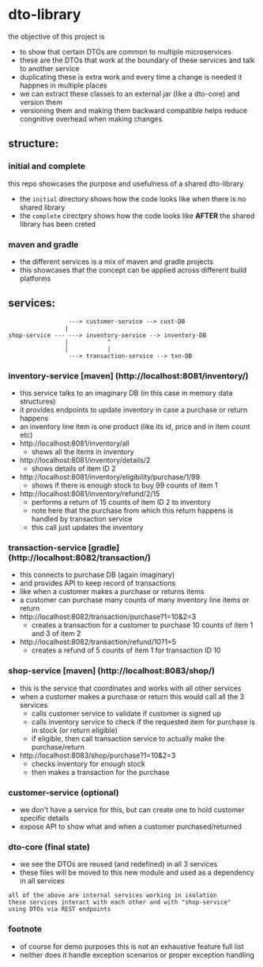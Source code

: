 # dto-library
the objective of this project is
- to show that certain DTOs are common to multiple microservices
- these are the DTOs that work at the boundary of these services and talk to another service
- duplicating these is extra work and every time a change is needed it happnes in multiple places
- we can extract these classes to an external jar (like a dto-core) and version them
- versioning them and making them backward compatible helps reduce congnitive overhead when making changes

## structure:

### initial and complete
this repo showcases the purpose and usefulness of a shared dto-library
- the ```initial``` directory shows how the code looks like when there is no shared library
- the ```complete``` cirectpry shows how the code looks like **AFTER** the shared library has been creted

### maven and gradle
- the different services is a mix of maven and gradle projects
- this showcases that the concept can be applied across different build platforms

## services:
```
                 ---> customer-service --> cust-DB
                |
shop-service --- ---> inventory-service --> inventory-DB
                |           ^
                |           |
                 ---> transaction-service --> txn-DB
```

### inventory-service [maven] (http://localhost:8081/inventory/)
- this service talks to an imaginary DB (in this case in memory data structures)
- it provides endpoints to update inventory in case a purchase or return happens
- an inventory line item is one product (like its id, price and in item count etc)
- http://localhost:8081/inventory/all
    - shows all the items in inventory
- http://localhost:8081/inventory/details/2
    - shows details of item ID 2
- http://localhost:8081/inventory/eligibility/purchase/1/99
    - shows if there is enough stock to buy 99 counts of item 1
- http://localhost:8081/inventory/refund/2/15
    - performs a return of 15 counts of item ID 2 to inventory
    - note here that the purchase from which this return happens is handled by transaction service
    - this call just updates the inventory

### transaction-service [gradle] (http://localhost:8082/transaction/)
- this connects to purchase DB (again imaginary)
- and provides API to keep record of transactions
- like when a customer makes a purchase or returns items
- a customer can purchase many counts of many inventory line items or return
- http://localhost:8082/transaction/purchase?1=10&2=3
    - creates a transaction for a customer to purchase 10 counts of item 1 and 3 of item 2
- http://localhost:8082/transaction/refund/10?1=5
    - creates a refund of 5 counts of item 1 for transaction ID 10

### shop-service [maven] (http://localhost:8083/shop/)
- this is the service that coordinates and works with all other services
- when a customer makes a purchase or return this would call all the 3 services
    - calls customer service to validate if customer is signed up
    - calls inventory service to check if the requested item for purchase is in stock (or return eligible)
    - if eligible, then call transaction service to actually make the purchase/return
- http://localhost:8083/shop/purchase?1=10&2=3
    - checks inventory for enough stock
    - then makes a transaction for the purchase

### customer-service (optional)
- we don't have a service for this, but can create one to hold customer specific details
- expose API to show what and when a customer purchased/returned

### dto-core (final state)
- we see the DTOs are reused (and redefined) in all 3 services 
- these files will be moved to this new module and used as a dependency in all services

```
all of the above are internal services working in isolation
these services interact with each other and with "shop-service"
using DTOs via REST endpoints 
```

### footnote
- of course for demo purposes this is not an exhaustive feature full list
- neither does it handle exception scenarios or proper exception handling
